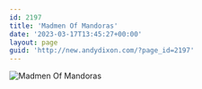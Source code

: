 ```yaml
---
id: 2197
title: 'Madmen Of Mandoras'
date: '2023-03-17T13:45:27+00:00'
layout: page
guid: 'http://new.andydixon.com/?page_id=2197'
---
```


![Madmen Of Mandoras](https://i0.wp.com/assets.g8x2.ldn.idrivee2-23.com/posters/Madmen%20Of%20Mandoras%2001.jpg?w=1200&ssl=1 "Madmen Of Mandoras")